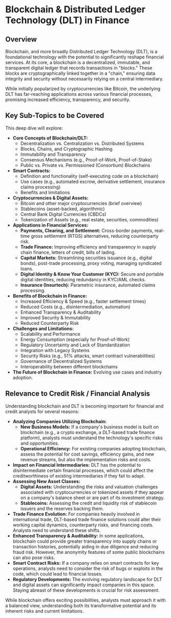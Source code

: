 # Blockchain & Distributed Ledger Technology (DLT) in Finance

## Overview

Blockchain, and more broadly Distributed Ledger Technology (DLT), is a foundational technology with the potential to significantly reshape financial services. At its core, a blockchain is a decentralized, immutable, and transparent digital ledger that records transactions in "blocks." These blocks are cryptographically linked together in a "chain," ensuring data integrity and security without necessarily relying on a central intermediary.

While initially popularized by cryptocurrencies like Bitcoin, the underlying DLT has far-reaching applications across various financial processes, promising increased efficiency, transparency, and security.

## Key Sub-Topics to be Covered

This deep dive will explore:

*   **Core Concepts of Blockchain/DLT:**
    *   Decentralization vs. Centralization vs. Distributed Systems
    *   Blocks, Chains, and Cryptographic Hashing
    *   Immutability and Transparency
    *   Consensus Mechanisms (e.g., Proof-of-Work, Proof-of-Stake)
    *   Public vs. Private vs. Permissioned (Consortium) Blockchains
*   **Smart Contracts:**
    *   Definition and functionality (self-executing code on a blockchain)
    *   Use cases (e.g., automated escrow, derivative settlement, insurance claims processing)
    *   Benefits and limitations
*   **Cryptocurrencies & Digital Assets:**
    *   Bitcoin and other major cryptocurrencies (brief overview)
    *   Stablecoins (asset-backed, algorithmic)
    *   Central Bank Digital Currencies (CBDCs)
    *   Tokenization of Assets (e.g., real estate, securities, commodities)
*   **Applications in Financial Services:**
    *   **Payments, Clearing, and Settlement:** Cross-border payments, real-time gross settlement (RTGS) alternatives, reducing counterparty risk.
    *   **Trade Finance:** Improving efficiency and transparency in supply chain finance, letters of credit, bills of lading.
    *   **Capital Markets:** Streamlining securities issuance (e.g., digital bonds), post-trade processing, proxy voting, managing syndicated loans.
    *   **Digital Identity & Know Your Customer (KYC):** Secure and portable digital identities, reducing redundancy in KYC/AML checks.
    *   **Insurance (Insurtech):** Parametric insurance, automated claims processing.
*   **Benefits of Blockchain in Finance:**
    *   Increased Efficiency & Speed (e.g., faster settlement times)
    *   Reduced Costs (e.g., disintermediation, automation)
    *   Enhanced Transparency & Auditability
    *   Improved Security & Immutability
    *   Reduced Counterparty Risk
*   **Challenges and Limitations:**
    *   Scalability and Performance
    *   Energy Consumption (especially for Proof-of-Work)
    *   Regulatory Uncertainty and Lack of Standardization
    *   Integration with Legacy Systems
    *   Security Risks (e.g., 51% attacks, smart contract vulnerabilities)
    *   Governance of Decentralized Systems
    *   Interoperability between different blockchains
*   **The Future of Blockchain in Finance:** Evolving use cases and industry adoption.

## Relevance to Credit Risk / Financial Analysis

Understanding blockchain and DLT is becoming important for financial and credit analysts for several reasons:

*   **Analyzing Companies Utilizing Blockchain:**
    *   **New Business Models:** If a company's business model is built on blockchain (e.g., a crypto exchange, a DLT-based trade finance platform), analysts must understand the technology's specific risks and opportunities.
    *   **Operational Efficiency:** For existing companies adopting blockchain, assess the potential for cost savings, efficiency gains, and new revenue streams, but also the implementation risks and costs.
*   **Impact on Financial Intermediaries:** DLT has the potential to disintermediate certain financial processes, which could affect the creditworthiness of existing intermediaries if they fail to adapt.
*   **Assessing New Asset Classes:**
    *   **Digital Assets:** Understanding the risks and valuation challenges associated with cryptocurrencies or tokenized assets if they appear on a company's balance sheet or are part of its investment strategy.
    *   **Stablecoins:** Assessing the credit and liquidity risk of stablecoin issuers and the reserves backing them.
*   **Trade Finance Evolution:** For companies heavily involved in international trade, DLT-based trade finance solutions could alter their working capital dynamics, counterparty risks, and financing costs. Analysts need to understand these shifts.
*   **Enhanced Transparency & Auditability:** In some applications, blockchain could provide greater transparency into supply chains or transaction histories, potentially aiding in due diligence and reducing fraud risk. However, the anonymity features of some public blockchains can also pose risks.
*   **Smart Contract Risks:** If a company relies on smart contracts for key operations, analysts need to consider the risk of bugs or exploits in the code, which could lead to financial losses.
*   **Regulatory Developments:** The evolving regulatory landscape for DLT and digital assets can significantly impact companies in this space. Staying abreast of these developments is crucial for risk assessment.

While blockchain offers exciting possibilities, analysts must approach it with a balanced view, understanding both its transformative potential and its inherent risks and current limitations.
